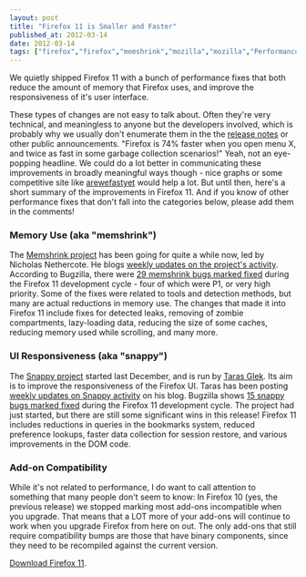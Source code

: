 ```yaml
---
layout: post
title: "Firefox 11 is Smaller and Faster"
published_at: 2012-03-14
date: 2012-03-14
tags: ["firefox","firefox","memshrink","mozilla","mozilla","Performance","snappy"]
---
```


We quietly shipped Firefox 11 with a bunch of performance fixes that both reduce the amount of memory that Firefox uses, and improve the responsiveness of it's user interface.

These types of changes are not easy to talk about. Often they're very technical, and meaningless to anyone but the developers involved, which is probably why we usually don't enumerate them in the the [release notes](http://www.mozilla.org/en-US/firefox/11.0/releasenotes/) or other public announcements. "Firefox is 74% faster when you open menu X, and twice as fast in some garbage collection scenarios!" Yeah, not an eye-popping headline. We could do a lot better in communicating these improvements in broadly meaningful ways though - nice graphs or some competitive site like [arewefastyet](http://arewefastyet.com/) would help a lot. But until then, here's a short summary of the improvements in Firefox 11. And if you know of other performance fixes that don't fall into the categories below, please add them in the comments!

### Memory Use (aka "memshrink")

The [Memshrink project](https://wiki.mozilla.org/Performance/MemShrink) has been going for quite a while now, led by Nicholas Nethercote. He blogs [weekly updates on the project's activity](http://blog.mozilla.com/nnethercote/category/memshrink/). According to Bugzilla, there were [29 memshrink bugs marked fixed](http://j.mp/A9pVz4) during the Firefox 11 development cycle - four of which were P1, or very high priority. Some of the fixes were related to tools and detection methods, but many are actual reductions in memory use. The changes that made it into Firefox 11 include fixes for detected leaks, removing of zombie compartments, lazy-loading data, reducing the size of some caches, reducing memory used while scrolling, and many more.

### UI Responsiveness (aka "snappy")

The [Snappy project](https://wiki.mozilla.org/Performance/Snappy) started last December, and is run by [Taras Glek](https://twitter.com/#!/tarasglek). Its aim is to improve the responsiveness of the Firefox UI. Taras has been posting [weekly updates on Snappy activity](http://blog.mozilla.com/tglek/category/snappy/) on his blog. Bugzilla shows [15 snappy bugs marked fixed](http://j.mp/ypxFzj) during the Firefox 11 development cycle. The project had just started, but there are still some significant wins in this release! Firefox 11 includes reductions in queries in the bookmarks system, reduced preference lookups, faster data collection for session restore, and various improvements in the DOM code.

### Add-on Compatibility

While it's not related to performance, I do want to call attention to something that many people don't seem to know: In Firefox 10 (yes, the previous release) we stopped marking most add-ons incompatible when you upgrade. That means that a LOT more of your add-ons will continue to work when you upgrade Firefox from here on out. The only add-ons that still require compatibility bumps are those that have binary components, since they need to be recompiled against the current version.

[Download Firefox 11](http://www.mozilla.org/en-US/firefox/new/).